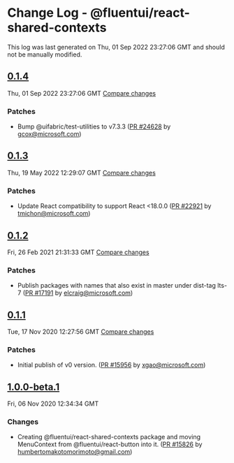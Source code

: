 # Change Log - @fluentui/react-shared-contexts

This log was last generated on Thu, 01 Sep 2022 23:27:06 GMT and should not be manually modified.

<!-- Start content -->

## [0.1.4](https://github.com/microsoft/fluentui/tree/@fluentui/react-shared-contexts_v0.1.4)

Thu, 01 Sep 2022 23:27:06 GMT 
[Compare changes](https://github.com/microsoft/fluentui/compare/@fluentui/react-shared-contexts_v0.1.3..@fluentui/react-shared-contexts_v0.1.4)

### Patches

- Bump @uifabric/test-utilities to v7.3.3 ([PR #24628](https://github.com/microsoft/fluentui/pull/24628) by gcox@microsoft.com)

## [0.1.3](https://github.com/microsoft/fluentui/tree/@fluentui/react-shared-contexts_v0.1.3)

Thu, 19 May 2022 12:29:07 GMT 
[Compare changes](https://github.com/microsoft/fluentui/compare/@fluentui/react-shared-contexts_v0.1.2..@fluentui/react-shared-contexts_v0.1.3)

### Patches

- Update React compatibility to support React <18.0.0 ([PR #22921](https://github.com/microsoft/fluentui/pull/22921) by tmichon@microsoft.com)

## [0.1.2](https://github.com/microsoft/fluentui/tree/@fluentui/react-shared-contexts_v0.1.2)

Fri, 26 Feb 2021 21:31:33 GMT 
[Compare changes](https://github.com/microsoft/fluentui/compare/@fluentui/react-shared-contexts_v0.1.1..@fluentui/react-shared-contexts_v0.1.2)

### Patches

- Publish packages with names that also exist in master under dist-tag lts-7 ([PR #17191](https://github.com/microsoft/fluentui/pull/17191) by elcraig@microsoft.com)

## [0.1.1](https://github.com/microsoft/fluentui/tree/@fluentui/react-shared-contexts_v0.1.1)

Tue, 17 Nov 2020 12:27:56 GMT 
[Compare changes](https://github.com/microsoft/fluentui/compare/@fluentui/react-shared-contexts_v1.0.0-beta.1..@fluentui/react-shared-contexts_v0.1.1)

### Patches

- Initial publish of v0 version. ([PR #15956](https://github.com/microsoft/fluentui/pull/15956) by xgao@microsoft.com)

## [1.0.0-beta.1](https://github.com/microsoft/fluentui/tree/@fluentui/react-shared-contexts_v1.0.0-beta.1)

Fri, 06 Nov 2020 12:34:34 GMT

### Changes

- Creating @fluentui/react-shared-contexts package and moving MenuContext from @fluentui/react-button into it. ([PR #15826](https://github.com/microsoft/fluentui/pull/15826) by humbertomakotomorimoto@gmail.com)
